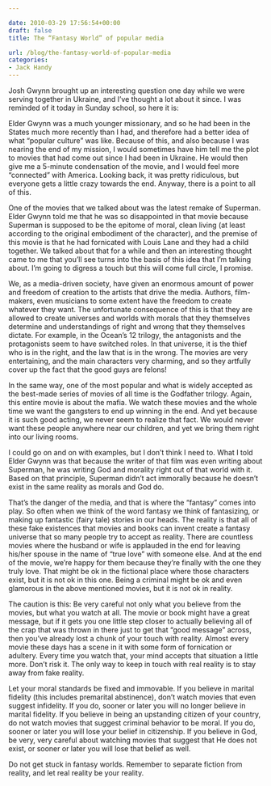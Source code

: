```yaml
---

date: 2010-03-29 17:56:54+00:00
draft: false
title: The “Fantasy World” of popular media

url: /blog/the-fantasy-world-of-popular-media
categories:
- Jack Handy
---
```


Josh Gwynn brought up an interesting question one day while we were serving together in Ukraine, and I’ve thought a lot about it since. I was reminded of it today in Sunday school, so here it is:




Elder Gwynn was a much younger missionary, and so he had been in the States much more recently than I had, and therefore had a better idea of what “popular culture” was like. Because of this, and also because I was nearing the end of my mission, I would sometimes have him tell me the plot to movies that had come out since I had been in Ukraine. He would then give me a 5-minute condensation of the movie, and I would feel more “connected” with America. Looking back, it was pretty ridiculous, but everyone gets a little crazy towards the end. Anyway, there is a point to all of this.




One of the movies that we talked about was the latest remake of Superman. Elder Gwynn told me that he was so disappointed in that movie because Superman is supposed to be the epitome of moral, clean living (at least according to the original embodiment of the character), and the premise of this movie is that he had fornicated with Louis Lane and they had a child together. We talked about that for a while and then an interesting thought came to me that you’ll see turns into the basis of this idea that I’m talking about. I’m going to digress a touch but this will come full circle, I promise.




We, as a media-driven society, have given an enormous amount of power and freedom of creation to the artists that drive the media. Authors, film-makers, even musicians to some extent have the freedom to create whatever they want. The unfortunate consequence of this is that they are allowed to create universes and worlds with morals that they themselves determine and understandings of right and wrong that they themselves dictate. For example, in the Ocean’s 12 trilogy, the antagonists and the protagonists seem to have switched roles. In that universe, it is the thief who is in the right, and the law that is in the wrong. The movies are very entertaining, and the main characters very charming, and so they artfully cover up the fact that the good guys are felons! 




In the same way, one of the most popular and what is widely accepted as the best-made series of movies of all time is the Godfather trilogy. Again, this entire movie is about the mafia. We watch these movies and the whole time we want the gangsters to end up winning in the end. And yet because it is such good acting, we never seem to realize that fact. We would never want these people anywhere near our children, and yet we bring them right into our living rooms.




I could go on and on with examples, but I don’t think I need to. What I told Elder Gwynn was that because the writer of that film was even writing about Superman, he was writing God and morality right out of that world with it. Based on that principle, Superman didn’t act immorally because he doesn’t exist in the same reality as morals and God do. 




That’s the danger of the media, and that is where the “fantasy” comes into play. So often when we think of the word fantasy we think of fantasizing, or making up fantastic (fairy tale) stories in our heads. The reality is that all of these fake existences that movies and books can invent create a fantasy universe that so many people try to accept as reality. There are countless movies where the husband or wife is applauded in the end for leaving his/her spouse in the name of “true love” with someone else. And at the end of the movie, we’re happy for them because they’re finally with the one they truly love. That might be ok in the fictional place where those characters exist, but it is not ok in this one. Being a criminal might be ok and even glamorous in the above mentioned movies, but it is not ok in reality.




The caution is this: Be very careful not only what you believe from the movies, but what you watch at all. The movie or book might have a great message, but if it gets you one little step closer to actually believing all of the crap that was thrown in there just to get that “good message” across, then you’ve already lost a chunk of your touch with reality. Almost every movie these days has a scene in it with some form of fornication or adultery. Every time you watch that, your mind accepts that situation a little more. Don’t risk it. The only way to keep in touch with real reality is to stay away from fake reality. 




Let your moral standards be fixed and immovable. If you believe in marital fidelity (this includes premarital abstinence), don’t watch movies that even suggest infidelity. If you do, sooner or later you will no longer believe in marital fidelity. If you believe in being an upstanding citizen of your country, do not watch movies that suggest criminal behavior to be moral. If you do, sooner or later you will lose your belief in citizenship. If you believe in God, be very, very careful about watching movies that suggest that He does not exist, or sooner or later you will lose that belief as well.




Do not get stuck in fantasy worlds. Remember to separate fiction from reality, and let real reality be your reality.
